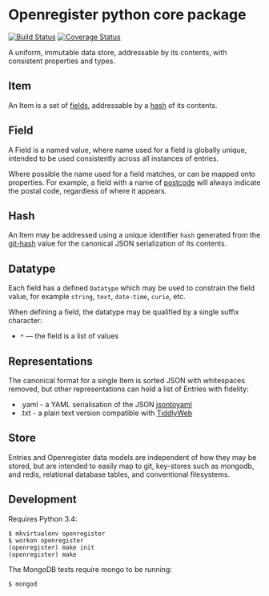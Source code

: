 # Openregister python core package

[![Build Status](https://travis-ci.org/openregister/entry.svg?branch=master)](https://travis-ci.org/openregister/entry) [![Coverage Status](https://img.shields.io/coveralls/openregister/entry.svg)](https://coveralls.io/r/openregister/entry)

A uniform, immutable data store, addressable by its contents, with consistent properties and types.

## Item ##

An Item is a set of [fields](#Field), addressable by a [hash](#Hash) of its contents.

## Field ##

A Field is a named value, where name used for a field is globally unique, intended to be used consistently across all instances of entries.

Where possible the name used for a field matches, or can be mapped onto properties. For example, a field with a name of [postcode](http://schema.org/postalCode) will always indicate the postal code, regardless of where it appears.

## Hash ##

An Item may be addressed using a unique identifier `hash` generated from the [git-hash](http://git-scm.com/book/en/v2/Git-Internals-Git-Objects) value for the canonical JSON serialization of its contents.

## Datatype ##

Each field has a defined `Datatype` which may be used to constrain the field value, for example `string`, `text`, `date-time`, `curie`, etc.

When defining a field, the datatype may be qualified by a single suffix character:

* `*` &mdash; the field is a list of values

## Representations

The canonical format for a single Item is sorted JSON with whitespaces removed, but other representations can hold a list of Entries with fidelity:

* .yaml - a YAML serialisation of the JSON [jsontoyaml](http://jsontoyaml.com/#python)
* .txt - a plain text version compatible with [TiddlyWeb](http://tiddlyweb.org)

## Store

Entries and Openregister data models are independent of how they may be stored, but are intended to easily map to git, key-stores such as mongodb, and redis, relational database tables, and conventional filesystems.

## Development

Requires Python 3.4:

    $ mkvirtualenv openregister
    $ workon openregister
    (openregister) make init
    (openregister) make

The MongoDB tests require mongo to be running:

    $ mongod
